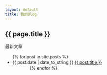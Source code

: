 ```yaml
---
layout: default
title: 我的Blog
---
```

## {{ page.title }}
最新文章

<ul>
{% for post in site.posts %}
　<li>{{ post.date | date_to_string }} 
	<a href="{{ site.baseurl }}{{ post.url }}">{{ post.title }}</a>
	</li>
　　　　{% endfor %}
　　</ul>